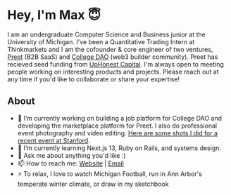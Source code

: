 # Hey, I'm Max 😇
I am an undergraduate Computer Science and Business junior at the University of Michigan. I've been a Quantitative Trading Intern at Thinkmarkets and I am the cofounder & core engineer of two ventures, [Preet](https://preetus.com) (B2B SaaS) and [College DAO](https://collegedao.io/) (web3 builder community). Preet has recieved seed funding from [UpHonest Capital](https://www.uphonestcapital.com/). I'm always open to meeting people working on interesting products and projects. Please reach out at any time if you'd like to collaborate or share your expertise!

## About
- 🔭 I’m currently working on building a job platform for College DAO and developing the marketplace platform for Preet. I also do professional event photography and video editing. [Here are some shots I did for a recent event at Stanford](https://drive.google.com/drive/folders/1HLzzaSd7ggJCKS3IrMFvo_puVJPwdqkY?usp=share_link).
- 🌱 I’m currently learning Next.js 13, Ruby on Rails, and systems design.
- 💬 Ask me about anything you'd like :)
- 📫 How to reach me: [Website](https://mwalts.com) | [Email](mailto:mwalts@umich.edu)
- ⚡ To relax, I love to watch Michigan Football, run in Ann Arbor's temperate winter climate, or draw in my sketchbook

